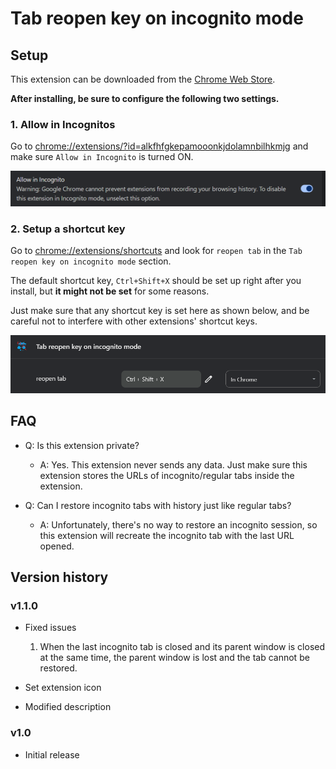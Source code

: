 


# Tab reopen key on incognito mode

## Setup

This extension can be downloaded from the [Chrome Web Store](https://chromewebstore.google.com/detail/tab-reopen-key-on-incogni/alkfhfgkepamooonkjdolamnbilhkmjg).

**After installing, be sure to configure the following two settings.**

### 1. Allow in Incognitos

Go to [chrome://extensions/?id=alkfhfgkepamooonkjdolamnbilhkmjg](chrome://extensions/?id=alkfhfgkepamooonkjdolamnbilhkmjg) and make sure `Allow in Incognito` is turned ON.

![](images/allow_in_ioncognito.png)

### 2. Setup a shortcut key

Go to [chrome://extensions/shortcuts](chrome://extensions/shortcuts) and look for `reopen tab` in the `Tab reopen key on incognito mode` section.

The default shortcut key, `Ctrl+Shift+X` should be set up right after you install, but **it might not be set** for some reasons.

Just make sure that any shortcut key is set here as shown below, and be careful not to interfere with other extensions' shortcut keys.

![](images/shortcut_key_setting_ctrl_shift_x.png)

## FAQ 

- Q: Is this extension private?
    - A: Yes. This extension never sends any data. Just make sure this extension stores the URLs of incognito/regular tabs inside the extension.

- Q: Can I restore incognito tabs with history just like regular tabs?
    - A: Unfortunately, there's no way to restore an incognito session, so this extension will recreate the incognito tab with the last URL opened.

## Version history

### v1.1.0

- Fixed issues
    1. When the last incognito tab is closed and its parent window is closed at the same time, the parent window is lost and the tab cannot be restored.

- Set extension icon

- Modified description

### v1.0

- Initial release